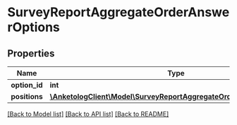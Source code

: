 # SurveyReportAggregateOrderAnswerOptions

## Properties
Name | Type | Description | Notes
------------ | ------------- | ------------- | -------------
**option_id** | **int** |  | 
**positions** | [**\AnketologClient\Model\SurveyReportAggregateOrderAnswerPositions[]**](SurveyReportAggregateOrderAnswerPositions.md) |  | 

[[Back to Model list]](../README.md#documentation-for-models) [[Back to API list]](../README.md#documentation-for-api-endpoints) [[Back to README]](../README.md)


